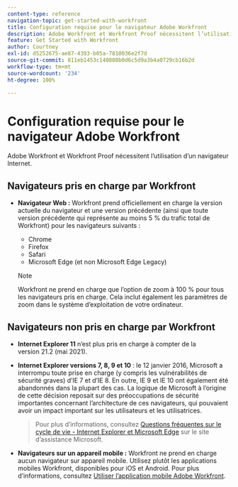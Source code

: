 ```yaml
---
content-type: reference
navigation-topic: get-started-with-workfront
title: Configuration requise pour le navigateur Adobe Workfront
description: Adobe Workfront et Workfront Proof nécessitent l’utilisation d’un navigateur Internet.
feature: Get Started with Workfront
author: Courtney
exl-id: d5252675-ae87-4393-b05a-7810036e2f7d
source-git-commit: 811eb1453c140808b0d6c5d9a3b4a0729cb16b2d
workflow-type: tm+mt
source-wordcount: '234'
ht-degree: 100%

---
```


# Configuration requise pour le navigateur Adobe Workfront

<!--Audited: 01/2024-->

Adobe Workfront et Workfront Proof nécessitent l’utilisation d’un navigateur Internet.

## Navigateurs pris en charge par Workfront

* **Navigateur Web :** Workfront prend officiellement en charge la version actuelle du navigateur et une version précédente (ainsi que toute version précédente qui représente au moins 5 % du trafic total de Workfront) pour les navigateurs suivants :

   * Chrome
   * Firefox
   * Safari
   * Microsoft Edge (et non Microsoft Edge Legacy)

  >[!NOTE]
  >
  >Workfront ne prend en charge que l’option de zoom à 100 % pour tous les navigateurs pris en charge. Cela inclut également les paramètres de zoom dans le système d’exploitation de votre ordinateur.

## Navigateurs non pris en charge par Workfront

* **Internet Explorer 11** n’est plus pris en charge à compter de la version 21.2 (mai 2021).

* **Internet Explorer versions 7, 8, 9 et 10** : le 12 janvier 2016, Microsoft a interrompu toute prise en charge (y compris les vulnérabilités de sécurité graves) d’IE 7 et d’IE 8. En outre, IE 9 et IE 10 ont également été abandonnés dans la plupart des cas. La logique de Microsoft à l’origine de cette décision reposait sur des préoccupations de sécurité importantes concernant l’architecture de ces navigateurs, qui pouvaient avoir un impact important sur les utilisateurs et les utilisatrices.
  >Pour plus d’informations, consultez [Questions fréquentes sur le cycle de vie - Internet Explorer et Microsoft Edge](https://support.microsoft.com/en-us/help/17454/lifecycle-faq-internet-explorer) sur le site d’assistance Microsoft.<!--the title of this page changes; ensure accuracy-->

* **Navigateurs sur un appareil mobile :** Workfront ne prend en charge aucun navigateur sur appareil mobile. Utilisez plutôt les applications mobiles Workfront, disponibles pour iOS et Android. Pour plus d’informations, consultez [Utiliser l’application mobile Adobe Workfront](../workfront-basics/mobile-apps/using-the-workfront-mobile-app/use-the-mobile-app.md).



